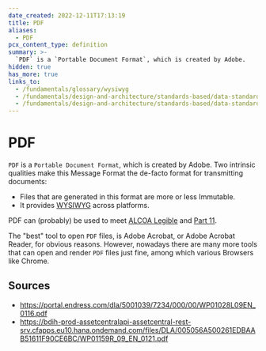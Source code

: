 ```yaml
---
date_created: 2022-12-11T17:13:19
title: PDF
aliases:
  - PDF
pcx_content_type: definition
summary: >-
  `PDF` is a `Portable Document Format`, which is created by Adobe.
hidden: true
has_more: true
links_to:
  - /fundamentals/glossary/wysiwyg
  - /fundamentals/design-and-architecture/standards-based/data-standards/alcoa/legible
  - /fundamentals/design-and-architecture/standards-based/data-standards/part-11
---
```


# PDF

`PDF` is a `Portable Document Format`, which is created by Adobe. Two intrinsic qualities make this Message Format the de-facto format for transmitting documents:

- Files that are generated in this format are more or less Immutable.
- It provides [WYSIWYG](/fundamentals/glossary/wysiwyg) across platforms.

PDF can (probably) be used to meet [ALCOA Legible](/fundamentals/design-and-architecture/standards-based/data-standards/alcoa/#legible) and [Part 11](/fundamentals/design-and-architecture/standards-based/data-standards/part-11).

The "best" tool to open `PDF` files, is Adobe Acrobat, or Adobe Acrobat Reader, for obvious reasons. However, nowadays there are many more tools that can open and render `PDF` files just fine, among which various Browsers like Chrome.

## Sources

- https://portal.endress.com/dla/5001039/7234/000/00/WP01028L09EN_0116.pdf
- https://bdih-prod-assetcentralapi-assetcentral-rest-srv.cfapps.eu10.hana.ondemand.com/files/DLA/005056A500261EDBAAB51611F90CE6BC/WP01159R_09_EN_0121.pdf
